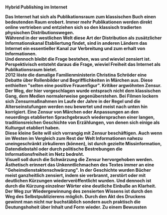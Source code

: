 <h4>Hybrid Publishing im Internet</4>


<p>Das Internet hat sich als Publikationsraum zum klassischen Buch einen bedeutenden Raum erobert. Immer mehr Publikationen werden direkt online vertrieben und entziehen sich so den klassisch tradierten physischen Distributionswegen.
<br>
Während in der westlichen Welt diese Art der Distribution als zusätzlicher Informationskanal Etabliertung findet, sind in anderen Ländern das Internet ein essentieller Kanal zur Verbreitung und zum erhalt von Informationen.
<br>
Und dennoch bleibt die Frage bestehen, was und wieviel zensiert ist. Perspektivisch entsteht daraus die Frage, wieviel Freiheit das Internet als Publikationsraum bietet.
<br>
2012 löste die damalige Familienministerin Christina Schröder eine Debatte über Rollenbilder und Begrifflichkeiten in Märchen aus. Diese enthielten "selten eine positive Frauenfigur". Kritiker argwöhnten Zensur.
<br>
Der Weg, der hier vorgeschlagen wurde entsprach nicht dem klassischen Gang, dem Medien normalerweise gegenüberstehen. Bei Filmen lockern sich Zensurmaßnahmen im Laufe der Jahre in der Regel und die Alterseinstufungen werden neu bewertet und meist nach unten hin korrigiert. Eine Zensur von Märchen oder Anpassungen an den neuerdings etablierten Sprachgebrauch wiedersprachen einer langen, traditionsreichen Geschichte von Erzählungen, von denen sich einige als Kulturgut etabliert haben.
<br>
Diese kleine Seite will sich vorrangig mit Zensur beschäftigen. Auch wenn im Westen im Vergleich zum Rest der Welt Informationen nahezu uneingeschränkt zirkulieren (können), ist durch gezielte Missinformation, Datendiebstahl oder durch politische Bestrebungen die Informationsfreiheit im Netz bedroht.
<br>
Visuell soll durch die Schwärzung die Zensur hervorgehoben werden. Ästhetisch erinnert das Unkenntlichmachen des Textes immer an eine "Geheimdienstaktenschwärzung". In der Geschichte wurden Bücher meist ganzheitlich zensiert, indem sie verbrannt, zerstört oder mit deutlichen Kürzungen wiederveröffentlicht wurden. Und dennoch ist durch die Kürzung einzelner Wörter eine deutliche Einbuße an Klarheit. Der Weg zur Wiedergewinnung des zensierten Wissens ist durch den Weg des Selbstpublizierens möglich. Durch den Akt des Druckens gewinnt man nicht nur buchstäblich sondern auch praktisch die Deutungshoheit über Inhalt und Form wieder. Zu einem Bewussten 
  

</p>
